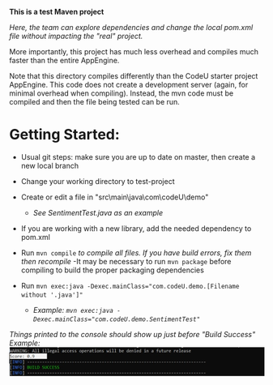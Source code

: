 <b> This is a test Maven project </b>

<i> Here, the team can explore dependencies and change the local pom.xml file
without impacting the "real" project. </i>

More importantly, this project has much less overhead and compiles much faster
than the entire AppEngine.

Note that this directory compiles differently than the CodeU starter project
AppEngine. This code does not create a development server (again, for minimal
overhead when compiling). Instead, the mvn code must be compiled and then the
file being tested can be run.

<h1> Getting Started: </h1>

  - Usual git steps: make sure you are up to date on master, then create a new local branch

  - Change your working directory to test-project

  - Create or edit a file in "src\\main\\java\\com\\codeU\\demo"
     - <i> See SentimentTest.java as an example </i>

  - If you are working with a new library, add the needed dependency to pom.xml

  - Run `mvn compile` <i>to compile all files. If you have build errors, fix them then recompile </i>
    -It may be necessary to run `mvn package` before compiling to build the proper packaging dependencies

  - Run `mvn exec:java -Dexec.mainClass="com.codeU.demo.[Filename without '.java']"`
    - <i> Example: `mvn exec:java -Dexec.mainClass="com.codeU.demo.SentimentTest"`

<i> Things printed to the console should show up just before "Build Success" </i>
Example: ![](DemoOutput.jpg)
